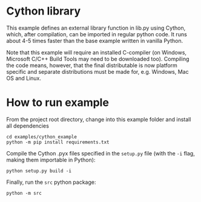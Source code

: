 # Cython library

This example defines an external library function in lib.py using Cython, which, after compilation, can be imported in regular python code. It runs about 4-5 times faster than the base example written in vanilla Python.

Note that this example will require an installed C-compiler (on Windows, Microsoft C/C++ Build Tools may need to be downloaded too). Compiling the code means, however, that the final distributable is now platform specific and separate distributions must be made for, e.g. Windows, Mac OS and Linux.

# How to run example

From the project root directory, change into this example folder and install all dependencies

```
cd examples/cython_example
python -m pip install requirements.txt
```

Compile the Cython .pyx files specified in the `setup.py` file (with the `-i` flag, making them importable in Python):
```
python setup.py build -i
```

Finally, run the `src` python package:
```
python -m src
```

